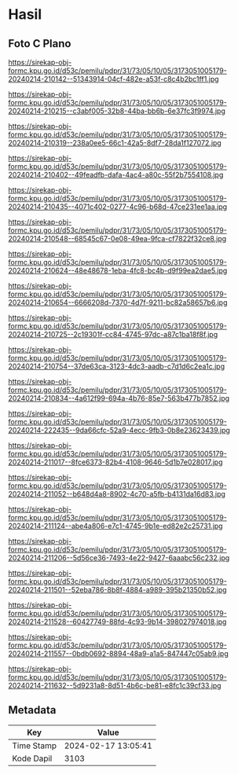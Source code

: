# Hasil

## Foto C Plano

https://sirekap-obj-formc.kpu.go.id/d53c/pemilu/pdpr/31/73/05/10/05/3173051005179-20240214-210142--51343914-04cf-482e-a53f-c8c4b2bc1ff1.jpg

https://sirekap-obj-formc.kpu.go.id/d53c/pemilu/pdpr/31/73/05/10/05/3173051005179-20240214-210215--c3abf005-32b8-44ba-bb6b-6e37fc3f9974.jpg

https://sirekap-obj-formc.kpu.go.id/d53c/pemilu/pdpr/31/73/05/10/05/3173051005179-20240214-210319--238a0ee5-66c1-42a5-8df7-28da1f127072.jpg

https://sirekap-obj-formc.kpu.go.id/d53c/pemilu/pdpr/31/73/05/10/05/3173051005179-20240214-210402--49feadfb-dafa-4ac4-a80c-55f2b7554108.jpg

https://sirekap-obj-formc.kpu.go.id/d53c/pemilu/pdpr/31/73/05/10/05/3173051005179-20240214-210435--4071c402-0277-4c96-b68d-47ce231ee1aa.jpg

https://sirekap-obj-formc.kpu.go.id/d53c/pemilu/pdpr/31/73/05/10/05/3173051005179-20240214-210548--68545c67-0e08-49ea-9fca-cf7822f32ce8.jpg

https://sirekap-obj-formc.kpu.go.id/d53c/pemilu/pdpr/31/73/05/10/05/3173051005179-20240214-210624--48e48678-1eba-4fc8-bc4b-d9f99ea2dae5.jpg

https://sirekap-obj-formc.kpu.go.id/d53c/pemilu/pdpr/31/73/05/10/05/3173051005179-20240214-210654--6666208d-7370-4d7f-9211-bc82a58657b6.jpg

https://sirekap-obj-formc.kpu.go.id/d53c/pemilu/pdpr/31/73/05/10/05/3173051005179-20240214-210725--2c19301f-cc84-4745-97dc-a87c1ba18f8f.jpg

https://sirekap-obj-formc.kpu.go.id/d53c/pemilu/pdpr/31/73/05/10/05/3173051005179-20240214-210754--37de63ca-3123-4dc3-aadb-c7d1d6c2ea1c.jpg

https://sirekap-obj-formc.kpu.go.id/d53c/pemilu/pdpr/31/73/05/10/05/3173051005179-20240214-210834--4a612f99-694a-4b76-85e7-563b477b7852.jpg

https://sirekap-obj-formc.kpu.go.id/d53c/pemilu/pdpr/31/73/05/10/05/3173051005179-20240214-222435--9da66cfc-52a9-4ecc-9fb3-0b8e23623439.jpg

https://sirekap-obj-formc.kpu.go.id/d53c/pemilu/pdpr/31/73/05/10/05/3173051005179-20240214-211017--8fce6373-82b4-4108-9646-5d1b7e028017.jpg

https://sirekap-obj-formc.kpu.go.id/d53c/pemilu/pdpr/31/73/05/10/05/3173051005179-20240214-211052--b648d4a8-8902-4c70-a5fb-b4131da16d83.jpg

https://sirekap-obj-formc.kpu.go.id/d53c/pemilu/pdpr/31/73/05/10/05/3173051005179-20240214-211124--abe4a806-e7c1-4745-9b1e-ed82e2c25731.jpg

https://sirekap-obj-formc.kpu.go.id/d53c/pemilu/pdpr/31/73/05/10/05/3173051005179-20240214-211206--5d56ce36-7493-4e22-9427-6aaabc56c232.jpg

https://sirekap-obj-formc.kpu.go.id/d53c/pemilu/pdpr/31/73/05/10/05/3173051005179-20240214-211501--52eba786-8b8f-4884-a989-395b21350b52.jpg

https://sirekap-obj-formc.kpu.go.id/d53c/pemilu/pdpr/31/73/05/10/05/3173051005179-20240214-211528--60427749-88fd-4c93-9b14-398027974018.jpg

https://sirekap-obj-formc.kpu.go.id/d53c/pemilu/pdpr/31/73/05/10/05/3173051005179-20240214-211557--0bdb0692-8894-48a9-a1a5-847447c05ab9.jpg

https://sirekap-obj-formc.kpu.go.id/d53c/pemilu/pdpr/31/73/05/10/05/3173051005179-20240214-211632--5d9231a8-8d51-4b6c-be81-e8fc1c39cf33.jpg


## Metadata

| Key        | Value               |
| ---------- | ------------------- |
| Time Stamp | 2024-02-17 13:05:41 |
| Kode Dapil | 3103                |



